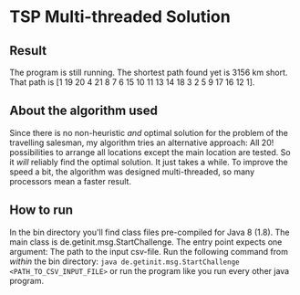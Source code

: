 # TSP Multi-threaded Solution

## Result
The program is still running.
The shortest path found yet is 3156 km short.
That path is [1 19 20 4 21 8 7 6 15 10 11 13 14 18 3 2 5 9 17 16 12 1].

## About the algorithm used
Since there is no non-heuristic  _and_  optimal solution for the problem of the travelling salesman, my algorithm tries an alternative approach: All 20! possibilities to arrange all locations except the main location are tested. So it  _will_  reliably find the optimal solution. It just takes a while. To improve the speed a bit, the algorithm was designed multi-threaded, so many processors mean a faster result.

## How to run
In the bin directory you'll find class files pre-compiled for Java 8 (1.8). The main class is de.getinit.msg.StartChallenge. The entry point expects one argument: The path to the input csv-file. Run the following command from  _within_  the bin directory:
`java de.getinit.msg.StartChallenge <PATH_TO_CSV_INPUT_FILE>`
or run the program like you run every other java program.
